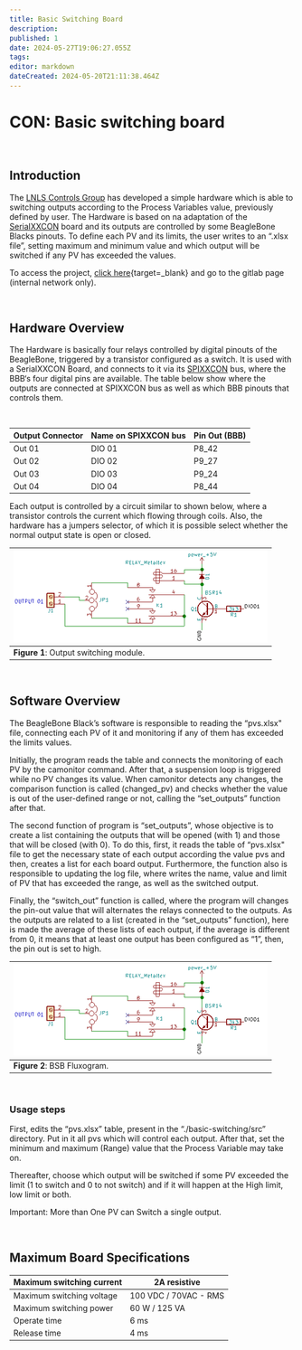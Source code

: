 ```yaml
---
title: Basic Switching Board
description: 
published: 1
date: 2024-05-27T19:06:27.055Z
tags: 
editor: markdown
dateCreated: 2024-05-20T21:11:38.464Z
---
```


# CON: Basic switching board

<br>

## Introduction 
The [LNLS Controls Group](/Machine/Groups/CON) has developed a simple hardware which is able to switching outputs according to the Process Variables value, previously defined by user. The Hardware is based on na adaptation of the [SerialXXCON](link) board and its outputs are controlled by some BeagleBone Blacks pinouts.
To define each PV and its limits, the user writes to an “.xlsx file”, setting maximum and minimum value and which output will be switched if any PV has exceeded the values.

To access the project, [click here](https://gitlab.cnpem.br/robert.polli/basic-switching/){target=_blank} and go to the gitlab page (internal network only).

<br>

## Hardware Overview 
The Hardware is basically four relays controlled by digital pinouts of the BeagleBone, triggered by a transistor configured as a switch. It is used with a SerialXXCON Board, and connects to it via its [SPIXXCON](link) bus, where the BBB‘s four digital pins are available.
The table below show where the outputs are connected at SPIXXCON bus as well as which BBB pinouts that controls them. 

<br>

|Output Connector| Name on SPIXXCON bus| Pin Out (BBB) |
|-|-|-|
|Out 01| DIO 01| P8_42 |
|Out 02| DIO 02| P9_27 |
|Out 03| DIO 03| P9_24 |
|Out 04| DIO 04| P8_44  |


Each output is controlled by a circuit similar to shown below, where a transistor controls the current which flowing through coils. Also, the hardware has a jumpers selector, of which it is possible select whether the normal output state is open or closed.
 
|![](/img/groups/con/bsb/OutputBSB.png)|
|-|
|**Figure 1**: Output switching module.|

<br>

## Software Overview 

The BeagleBone Black’s software is responsible to reading the “pvs.xlsx" file, connecting each PV of it and monitoring if any of them has exceeded the limits values.

Initially, the program reads the table and connects the monitoring of each PV by the camonitor command. After that, a suspension loop is triggered while no PV changes its value. When camonitor detects any changes, the comparison function is called (changed_pv) and checks whether the value is out of the user-defined range or not, calling the “set_outputs” function after that.

The second function of program is “set_outputs”, whose objective is to create a list containing the outputs that will be opened (with 1) and those that will be closed (with 0). To do this, first, it reads the table of “pvs.xlsx" file to get the necessary state of each output according the value pvs and then, creates a list for each board output.
Furthermore, the function also is responsible to updating the log file, where writes the name, value and limit of PV that has exceeded the range, as well as the switched output.

Finally, the “switch_out” function is called, where the program will changes the pin-out value that will alternates the relays connected to the outputs. As the outputs are related to a list (created in the “set_outputs” function), here is made the average of these lists of each output, if the average is different from 0, it means that at least one output has been configured as “1”, then, the pin out is set to high.

|![](/img/groups/con/bsb/OutputBSB.png)|
|-|
|**Figure 2**: BSB Fluxogram.|

<br>

### Usage steps 
First, edits the “pvs.xlsx” table, present in the “./basic-switching/src” directory. Put in it all pvs which will control each output. After that, set the minimum and maximum (Range) value that the Process Variable may take on.

Thereafter, choose which output will be switched if some PV exceeded the limit (1 to switch and 0 to not switch) and if it will happen at the High limit, low limit or both.

Important: More than One PV can Switch a single output.

<br>

## Maximum Board Specifications 

|Maximum switching current| 2A resistive |
|-|-|
|Maximum switching voltage| 100 VDC / 70VAC - RMS |
|Maximum switching power| 60 W / 125 VA |
|Operate time| 6 ms |
|Release time| 4 ms  |
